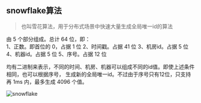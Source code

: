<!--
https://ae01.alicdn.com/kf/H65f296663e734788b6d2d5cfbd828fa62.png
算法
snowflake算法
也叫雪花算法，用于分布式场景中快速大量生成全局唯一id的算法
也叫雪花算法，用于分布式场景中快速大量生成全局唯一id的算法
-->

## snowflake算法

> 也叫雪花算法，用于分布式场景中快速大量生成全局唯一id的算法

由 5 个部分组成。总计 64 位，即：  
1、正数。即首位的 0，占据 1 位
2、时间戳。占据 41 位
3、机房id。占据 5 位
4、机器id。占据 5 位
5、序号。占据 12 位

均有二进制来表示，不同的时间、机房、机器可以组成不同的id值。即使上述条件相同，也可以根据序号，
生成新的全局唯一id。不过由于序号只有12位，只支持再 1ms 内，最多生成 4096 个值。

![snowflake](https://ae01.alicdn.com/kf/H287c75c0b4ff44b58481003257ae76d5P.png)
